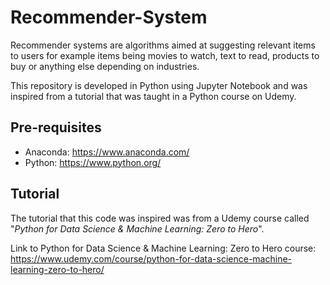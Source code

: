 # Recommender-System

Recommender systems are algorithms aimed at suggesting relevant items to users for example items being movies to watch, text to read, products to buy or anything else depending on industries.

This repository is developed in Python using Jupyter Notebook and was inspired from a tutorial that was taught in a Python course on Udemy.

## Pre-requisites
* Anaconda: <a href="https://www.anaconda.com/">https://www.anaconda.com/</code>
* Python: <a href="https://www.python.org/">https://www.python.org/</code>

## Tutorial
The tutorial that this code was inspired was from a Udemy course called "<i>Python for Data Science & Machine Learning: Zero to Hero</i>".

Link to Python for Data Science & Machine Learning: Zero to Hero course: <a href="https://www.udemy.com/course/python-for-data-science-machine-learning-zero-to-hero/">https://www.udemy.com/course/python-for-data-science-machine-learning-zero-to-hero/</a>

